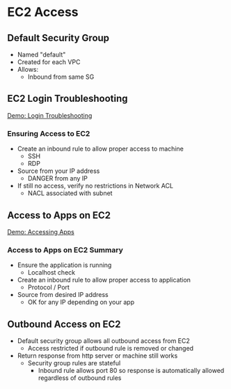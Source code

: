 # EC2 Access

## Default Security Group

- Named "default"
- Created for each VPC
- Allows:
    - Inbound from same SG

## EC2 Login Troubleshooting

[Demo: Login Troubleshooting](./demos/01-login-troubleshooting.md)

### Ensuring Access to EC2

- Create an inbound rule to allow proper access to machine
    - SSH
    - RDP
- Source from your IP address
    - DANGER from any IP
- If still no access, verify no restrictions in Network ACL
    - NACL associated with subnet

## Access to Apps on EC2

[Demo: Accessing Apps](./demos/02-accessing-apps.md)

### Access to Apps on EC2 Summary

- Ensure the application is running 
    - Localhost check
- Create an inbound rule to allow proper access to application
    - Protocol / Port
- Source from desired IP address
    - OK for any IP depending on your app

## Outbound Access on EC2

- Default security group allows all outbound access from EC2
    - Access restricted if outbound rule is removed or changed
- Return response from http server or machine still works
    - Security group rules are stateful
        - Inbound rule allows port 80 so response is automatically allowed regardless of outbound rules